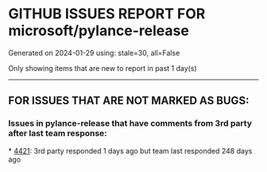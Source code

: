 
# GITHUB ISSUES REPORT FOR microsoft/pylance-release


Generated on 2024-01-29 using: stale=30, all=False


Only showing items that are new to report in past 1 day(s)


---

## FOR ISSUES THAT ARE NOT MARKED AS BUGS:


### Issues in pylance-release that have comments from 3rd party after last team response:


\* [4421](https://github.com/microsoft/pylance-release/issues/4421 "Pyright CLI and VSCode problem tab gives different results"): 3rd party responded 1 days ago but team last responded 248 days ago
